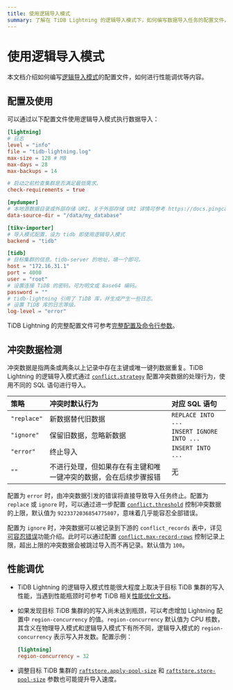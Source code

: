 ```yaml
---
title: 使用逻辑导入模式
summary: 了解在 TiDB Lightning 的逻辑导入模式下，如何编写数据导入任务的配置文件，如何进行性能调优等。
---
```


# 使用逻辑导入模式

本文档介绍如何编写[逻辑导入模式](/tidb-lightning/tidb-lightning-logical-import-mode.md)的配置文件，如何进行性能调优等内容。

## 配置及使用

可以通过以下配置文件使用逻辑导入模式执行数据导入：

```toml
[lightning]
# 日志
level = "info"
file = "tidb-lightning.log"
max-size = 128 # MB
max-days = 28
max-backups = 14

# 启动之前检查集群是否满足最低需求。
check-requirements = true

[mydumper]
# 本地源数据目录或外部存储 URI。关于外部存储 URI 详情可参考 https://docs.pingcap.com/zh/tidb/v6.6/backup-and-restore-storages#uri-%E6%A0%BC%E5%BC%8F。
data-source-dir = "/data/my_database"

[tikv-importer]
# 导入模式配置，设为 tidb 即使用逻辑导入模式
backend = "tidb"

[tidb]
# 目标集群的信息。tidb-server 的地址，填一个即可。
host = "172.16.31.1"
port = 4000
user = "root"
# 设置连接 TiDB 的密码，可为明文或 Base64 编码。
password = ""
# tidb-lightning 引用了 TiDB 库，并生成产生一些日志。
# 设置 TiDB 库的日志等级。
log-level = "error"
```

TiDB Lightning 的完整配置文件可参考[完整配置及命令行参数](/tidb-lightning/tidb-lightning-configuration.md)。

## 冲突数据检测

冲突数据是指两条或两条以上记录中存在主键或唯一键列数据重复。TiDB Lightning 的逻辑导入模式通过 [`conflict.strategy`](/tidb-lightning/tidb-lightning-configuration.md#tidb-lightning-任务配置) 配置冲突数据的处理行为，使用不同的 SQL 语句进行导入。

| 策略 | 冲突时默认行为 | 对应 SQL 语句 |
|:---|:---|:---|
| `"replace"` | 新数据替代旧数据 | `REPLACE INTO ...` |
| `"ignore"` | 保留旧数据，忽略新数据 | `INSERT IGNORE INTO ...` |
| `"error"` | 终止导入 | `INSERT INTO ...` |
| `""` | 不进行处理，但如果存在有主键和唯一键冲突的数据，会在后续步骤报错  | 无 |

配置为 `error` 时，由冲突数据引发的错误将直接导致导入任务终止。配置为 `replace` 或 `ignore` 时，可以通过进一步配置 [`conflict.threshold`](/tidb-lightning/tidb-lightning-configuration.md#tidb-lightning-任务配置) 控制冲突数据的上限，默认值为 `9223372036854775807`，意味着几乎能容忍全部错误。

配置为 `ignore` 时，冲突数据可以被记录到下游的 `conflict_records` 表中，详见[可容忍错误](/tidb-lightning/tidb-lightning-error-resolution.md)功能介绍。此时可以通过配置 [`conflict.max-record-rows`](/tidb-lightning/tidb-lightning-configuration.md#tidb-lightning-任务配置) 控制记录上限，超出上限的冲突数据会被跳过导入而不再记录。默认值为 `100`。

## 性能调优

- TiDB Lightning 的逻辑导入模式性能很大程度上取决于目标 TiDB 集群的写入性能，当遇到性能瓶颈时可参考 TiDB 相关[性能优化文档](/best-practices/high-concurrency-best-practices.md)。

- 如果发现目标 TiDB 集群的的写入尚未达到瓶颈，可以考虑增加 Lightning 配置中 `region-concurrency` 的值。`region-concurrency` 默认值为 CPU 核数，其含义在物理导入模式和逻辑导入模式下有所不同，逻辑导入模式的 `region-concurrency` 表示写入并发数。配置示例：

    ```toml
    [lightning]
    region-concurrency = 32
    ```

- 调整目标 TiDB 集群的 [`raftstore.apply-pool-size`](/tikv-configuration-file.md#apply-pool-size) 和 [`raftstore.store-pool-size`](/tikv-configuration-file.md#store-pool-size) 参数也可能提升导入速度。
